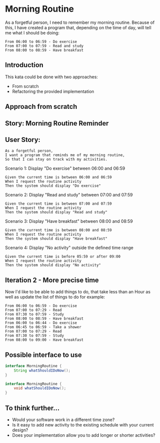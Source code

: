 # Morning Routine
As a forgetful person, I need to remember my morning routine. Because of this, I have created a program that, depending on the time of day, will tell me what I should be doing:

`From 06:00 to 06:59 - Do exercise`  
`From 07:00 to 07:59 - Read and study`  
`From 08:00 to 08:59 - Have breakfast`

Introduction
------------

This kata could be done with two approaches:

*   From scratch
*   Refactoring the provided implementation

Approach from scratch
---------------------

Story: Morning Routine Reminder
-------------------------------

User Story:
-----------

`As a forgetful person,`  
`I want a program that reminds me of my morning routine,`  
`So that I can stay on track with my activities.`

Scenario 1: Display "Do exercise" between 06:00 and 06:59

`Given the current time is between 06:00 and 06:59`  
`When I request the routine activity`  
`Then the system should display "Do exercise"`

Scenario 2: Display "Read and study" between 07:00 and 07:59

`Given the current time is between 07:00 and 07:59`  
`When I request the routine activity`  
`Then the system should display "Read and study"`

Scenario 3: Display "Have breakfast" between 08:00 and 08:59


`Given the current time is between 08:00 and 08:59`  
`When I request the routine activity`  
`Then the system should display "Have breakfast"`

Scenario 4: Display "No activity" outside the defined time range



`Given the current time is before 05:59 or after 09:00`  
`When I request the routine activity`  
`Then the system should display "No activity"`

Iteration 2 - More precise time
-------------------------------

Now I'd like to be able to add things to do, that take less than an Hour as well as update the list of things to do for example:

`From 06:00 to 06:59 - Do exercise`  
`From 07:00 to 07:29 - Read`  
`From 07:30 to 07:59 - Study`  
`From 08:00 to 08:59 - Have breakfast`  
`From 06:00 to 06:44 - Do exercise`  
`From 06:45 to 06:59 - Take a shower`  
`From 07:00 to 07:29 - Read`  
`From 07:30 to 07:59 - Study`  
`From 08:00 to 09:00 - Have breakfast`

Possible interface to use
-------------------------

```java
interface MorningRoutine {  
    String whatShouldIDoNow();  
}
```


```java
interface MorningRoutine {  
    void whatShouldIDoNow();  
}
```

To think further...
-------------------

*   Would your software work in a different time zone?
*   Is it easy to add new activity to the existing schedule with your current design?
*   Does your implementation allow you to add longer or shorter activities?